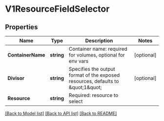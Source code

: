 # V1ResourceFieldSelector

## Properties
Name | Type | Description | Notes
------------ | ------------- | ------------- | -------------
**ContainerName** | **string** | Container name: required for volumes, optional for env vars | [optional] 
**Divisor** | **string** | Specifies the output format of the exposed resources, defaults to \&quot;1\&quot; | [optional] 
**Resource** | **string** | Required: resource to select | 

[[Back to Model list]](../README.md#documentation-for-models) [[Back to API list]](../README.md#documentation-for-api-endpoints) [[Back to README]](../README.md)


